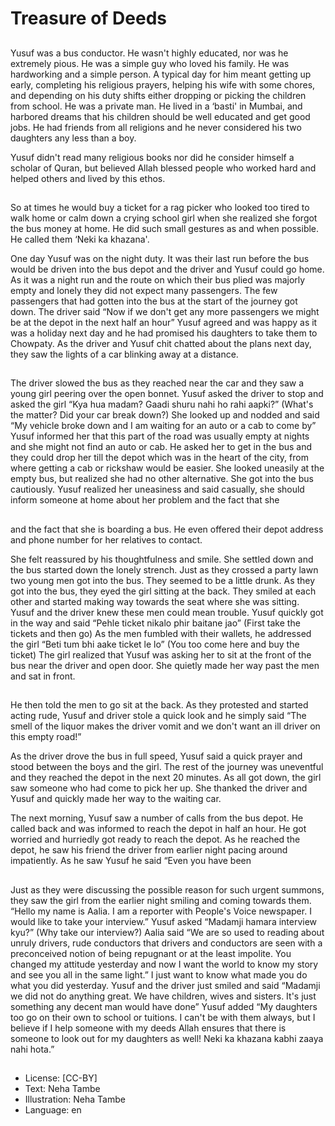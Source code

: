 # Treasure of Deeds

##
Yusuf was a bus conductor. He wasn't highly educated, nor was he extremely pious. He was a simple guy who loved his family. He was hardworking and a simple person. A typical day for him meant getting up early, completing his religious prayers, helping his wife with some chores, and depending on his duty shifts either dropping or picking the children from school. He was a private man. He lived in a ‘basti' in Mumbai, and harbored dreams that his children should be well educated and get good jobs. He had friends from all religions and he never considered his two daughters any less than a boy.

Yusuf didn't read many religious books nor did he consider himself a scholar of Quran, but believed Allah blessed people who worked hard and helped others and lived by this ethos.

##
So at times he would buy a ticket for a rag picker who looked too tired to walk home or calm down a crying school girl when she realized she forgot the bus money at home. He did such small gestures as and when possible. He called them ‘Neki ka khazana'.

One day Yusuf was on the night duty. It was their last run before the bus would be driven into the bus depot and the driver and Yusuf could go home. As it was a night run and the route on which their bus plied was majorly empty and lonely they did not expect many passengers. The few passengers that had gotten into the bus at the start of the journey got down. The driver said “Now if we don't get any more passengers we might be at the depot in the next half an hour” Yusuf agreed and was happy as it was a holiday next day and he had promised his daughters to take them to Chowpaty. As the driver and Yusuf chit chatted about the plans next day, they saw the lights of a car blinking away at a distance.

##
The driver slowed the bus as they reached near the car and they saw a young girl peering over the open bonnet. Yusuf asked the driver to stop and asked the girl “Kya hua madam? Gaadi shuru nahi ho rahi aapki?” (What's the matter? Did your car break down?) She looked up and nodded and said “My vehicle broke down and I am waiting for an auto or a cab to come by” Yusuf informed her that this part of the road was usually empty at nights and she might not find an auto or cab. He asked her to get in the bus and they could drop her till the depot which was in the heart of the city, from where getting a cab or rickshaw would be easier. She looked uneasily at the empty bus, but realized she had no other alternative. She got into the bus cautiously. Yusuf realized her uneasiness and said casually, she should inform someone at home about her problem and the fact that she

##
and the fact that she is boarding a bus. He even offered their depot address and phone number for her relatives to contact.

She felt reassured by his thoughtfulness and smile. She settled down and the bus started down the lonely strench. Just as they crossed a party lawn two young men got into the bus. They seemed to be a little drunk. As they got into the bus, they eyed the girl sitting at the back. They smiled at each other and started making way towards the seat where she was sitting. Yusuf and the driver knew these men could mean trouble. Yusuf quickly got in the way and said “Pehle ticket nikalo phir baitane jao” (First take the tickets and then go) As the men fumbled with their wallets, he addressed the girl “Beti tum bhi aake ticket le lo” (You too come here and buy the ticket) The girl realized that Yusuf was asking her to sit at the front of the bus near the driver and open door. She quietly made her way past the men and sat in front.

##
He then told the men to go sit at the back. As they protested and started acting rude, Yusuf and driver stole a quick look and he simply said “The smell of the liquor makes the driver vomit and we don't want an ill driver on this empty road!”

As the driver drove the bus in full speed, Yusuf said a quick prayer and stood between the boys and the girl. The rest of the journey was uneventful and they reached the depot in the next 20 minutes. As all got down, the girl saw someone who had come to pick her up. She thanked the driver and Yusuf and quickly made her way to the waiting car.

The next morning, Yusuf saw a number of calls from the bus depot. He called back and was informed to reach the depot in half an hour. He got worried and hurriedly got ready to reach the depot. As he reached the depot, he saw his friend the driver from earlier night pacing around impatiently. As he saw Yusuf he said “Even you have been

##
Just as they were discussing the possible reason for such urgent summons, they saw the girl from the earlier night smiling and coming towards them. “Hello my name is Aalia. I am a reporter with People's Voice newspaper. I would like to take your interview.” Yusuf asked “Madamji hamara interview kyu?” (Why take our interview?) Aalia said “We are so used to reading about unruly drivers, rude conductors that drivers and conductors are seen with a preconceived notion of being repugnant or at the least impolite. You changed my attitude yesterday and now I want the world to know my story and see you all in the same light.” I just want to know what made you do what you did yesterday. Yusuf and the driver just smiled and said “Madamji we did not do anything great. We have children, wives and sisters. It's just something any decent man would have done” Yusuf added “My daughters too go on their own to school or tuitions. I can't be with them always, but I believe if I help someone with my deeds Allah ensures that
there is someone to look out for my daughters as well! Neki ka khazana kabhi zaaya nahi hota.”

##
* License: [CC-BY]
* Text: Neha Tambe
* Illustration: Neha Tambe
* Language: en
